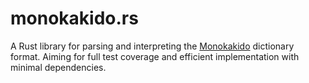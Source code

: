 # monokakido.rs

A Rust library for parsing and interpreting the [Monokakido](https://www.monokakido.jp/en/dictionaries/app/) dictionary format. Aiming for full test coverage and efficient implementation with minimal dependencies.
